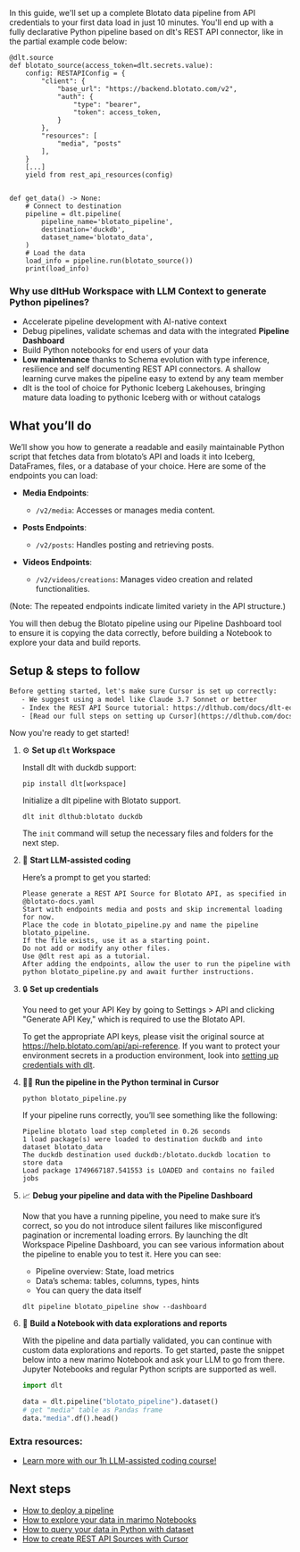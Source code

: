In this guide, we'll set up a complete Blotato data pipeline from API credentials to your first data load in just 10 minutes. You'll end up with a fully declarative Python pipeline based on dlt's REST API connector, like in the partial example code below:

```python-outcome
@dlt.source
def blotato_source(access_token=dlt.secrets.value):
    config: RESTAPIConfig = {
        "client": {
            "base_url": "https://backend.blotato.com/v2",
            "auth": {
                "type": "bearer",
                "token": access_token,
            }
        },
        "resources": [
            "media", "posts"
        ],
    }
    [...]
    yield from rest_api_resources(config)


def get_data() -> None:
    # Connect to destination
    pipeline = dlt.pipeline(
        pipeline_name='blotato_pipeline',
        destination='duckdb',
        dataset_name='blotato_data', 
    )
    # Load the data
    load_info = pipeline.run(blotato_source())
    print(load_info) 
```

### Why use dltHub Workspace with LLM Context to generate Python pipelines?

- Accelerate pipeline development with AI-native context
- Debug pipelines, validate schemas and data with the integrated **Pipeline Dashboard**
- Build Python notebooks for end users of your data
- **Low maintenance** thanks to Schema evolution with type inference, resilience and self documenting REST API connectors. A shallow learning curve makes the pipeline easy to extend by any team member
- dlt is the tool of choice for Pythonic Iceberg Lakehouses, bringing mature data loading to pythonic Iceberg with or without catalogs

## What you’ll do

We’ll show you how to generate a readable and easily maintainable Python script that fetches data from blotato’s API and loads it into Iceberg, DataFrames, files, or a database of your choice. Here are some of the endpoints you can load:

- **Media Endpoints**: 
  - `/v2/media`: Accesses or manages media content.
  
- **Posts Endpoints**: 
  - `/v2/posts`: Handles posting and retrieving posts.
  
- **Videos Endpoints**: 
  - `/v2/videos/creations`: Manages video creation and related functionalities.
  
(Note: The repeated endpoints indicate limited variety in the API structure.)

You will then debug the Blotato pipeline using our Pipeline Dashboard tool to ensure it is copying the data correctly, before building a Notebook to explore your data and build reports.

## Setup & steps to follow

```default
Before getting started, let's make sure Cursor is set up correctly:
   - We suggest using a model like Claude 3.7 Sonnet or better
   - Index the REST API Source tutorial: https://dlthub.com/docs/dlt-ecosystem/verified-sources/rest_api/ and add it to context as **@dlt rest api**
   - [Read our full steps on setting up Cursor](https://dlthub.com/docs/dlt-ecosystem/llm-tooling/cursor-restapi#23-configuring-cursor-with-documentation)
```

Now you're ready to get started!

1. ⚙️ **Set up `dlt` Workspace**
    
    Install dlt with duckdb support:
    ```shell
    pip install dlt[workspace]
    ```

    Initialize a dlt pipeline with Blotato support.
    ```shell
    dlt init dlthub:blotato duckdb
    ```

    The `init` command will setup the necessary files and folders for the next step.
    
2. 🤠 **Start LLM-assisted coding**
    
    Here’s a prompt to get you started:
    
    ```prompt
    Please generate a REST API Source for Blotato API, as specified in @blotato-docs.yaml 
    Start with endpoints media and posts and skip incremental loading for now. 
    Place the code in blotato_pipeline.py and name the pipeline blotato_pipeline. 
    If the file exists, use it as a starting point. 
    Do not add or modify any other files. 
    Use @dlt rest api as a tutorial. 
    After adding the endpoints, allow the user to run the pipeline with python blotato_pipeline.py and await further instructions.
    ```

    
3. 🔒 **Set up credentials** 
    
    You need to get your API Key by going to Settings > API and clicking "Generate API Key," which is required to use the Blotato API.
    
    To get the appropriate API keys, please visit the original source at https://help.blotato.com/api/api-reference.
    If you want to protect your environment secrets in a production environment, look into [setting up credentials with dlt](https://dlthub.com/docs/walkthroughs/add_credentials).
    
4. 🏃‍♀️ **Run the pipeline in the Python terminal in Cursor**
    
    ```shell
    python blotato_pipeline.py
    ```
    
    If your pipeline runs correctly, you’ll see something like the following:
    
    ```shell
    Pipeline blotato load step completed in 0.26 seconds
    1 load package(s) were loaded to destination duckdb and into dataset blotato_data
    The duckdb destination used duckdb:/blotato.duckdb location to store data
    Load package 1749667187.541553 is LOADED and contains no failed jobs
    ```
    
5. 📈 **Debug your pipeline and data with the Pipeline Dashboard**

    Now that you have a running pipeline, you need to make sure it’s correct, so you do not introduce silent failures like misconfigured pagination or incremental loading errors. By launching the dlt Workspace Pipeline Dashboard, you can see various information about the pipeline to enable you to test it. Here you can see:
    - Pipeline overview: State, load metrics
    - Data’s schema: tables, columns, types, hints
    - You can query the data itself
    
    ```shell
    dlt pipeline blotato_pipeline show --dashboard
    ```
    
6. 🐍 **Build a Notebook with data explorations and reports**

    With the pipeline and data partially validated, you can continue with custom data explorations and reports. To get started, paste the snippet below into a new marimo Notebook and ask your LLM to go from there. Jupyter Notebooks and regular Python scripts are supported as well.

    
    ```python
    import dlt

   data = dlt.pipeline("blotato_pipeline").dataset()
   # get "media" table as Pandas frame
   data."media".df().head()
    ```

### Extra resources:

- [Learn more with our 1h LLM-assisted coding course!](https://www.youtube.com/watch?v=GGid70rnJuM)

## Next steps

- [How to deploy a pipeline](https://dlthub.com/docs/walkthroughs/deploy-a-pipeline)
- [How to explore your data in marimo Notebooks](https://dlthub.com/docs/general-usage/dataset-access/marimo)
- [How to query your data in Python with dataset](https://dlthub.com/docs/general-usage/dataset-access/dataset)
- [How to create REST API Sources with Cursor](https://dlthub.com/docs/dlt-ecosystem/llm-tooling/cursor-restapi)